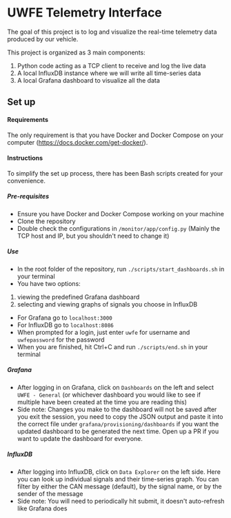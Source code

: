 # UWFE Telemetry Interface

The goal of this project is to log and visualize the real-time telemetry data produced by our vehicle.

This project is organized as 3 main components:

1. Python code acting as a TCP client to receive and log the live data
2. A local InfluxDB instance where we will write all time-series data
3. A local Grafana dashboard to visualize all the data

## Set up

#### Requirements

The only requirement is that you have Docker and Docker Compose on your computer (https://docs.docker.com/get-docker/).

#### Instructions

To simplify the set up process, there has been Bash scripts created for your convenience.

##### Pre-requisites

- Ensure you have Docker and Docker Compose working on your machine
- Clone the repository
- Double check the configurations in `/monitor/app/config.py` (Mainly the TCP host and IP, but you shouldn't need to change it)

##### Use

- In the root folder of the repository, run `./scripts/start_dashboards.sh` in your terminal
- You have two options:

1. viewing the predefined Grafana dashboard
2. selecting and viewing graphs of signals you choose in InfluxDB

- For Grafana go to `localhost:3000`
- For InfluxDB go to `localhost:8086`
- When prompted for a login, just enter `uwfe` for username and `uwfepassword` for the password
- When you are finished, hit Ctrl+C and run `./scripts/end.sh` in your terminal

##### Grafana

- After logging in on Grafana, click on `Dashboards` on the left and select `UWFE - General` (or whichever dashboard you would like to see if multiple have been created at the time you are reading this)
- Side note: Changes you make to the dashboard will not be saved after you exit the session, you need to copy the JSON output and paste it into the correct file under `grafana/provisioning/dashboards` if you want the updated dashboard to be generated the next time. Open up a PR if you want to update the dashboard for everyone.

##### InfluxDB

- After logging into InfluxDB, click on `Data Explorer` on the left side. Here you can look up individual signals and their time-series graph. You can filter by either the CAN message (default), by the signal name, or by the sender of the message
- Side note: You will need to periodically hit submit, it doesn't auto-refresh like Grafana does
